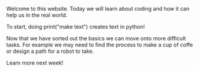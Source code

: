 Welcome to this website. Today we will learn about coding and how it can help us in the real world.


To start, doing print("make text") creates text in python!


Now that we have sorted out the basics we can move onto more difficult tasks.
For example we may need to find the process to make a cup of coffe or design a path for a robot to take.

Learn more next week!
